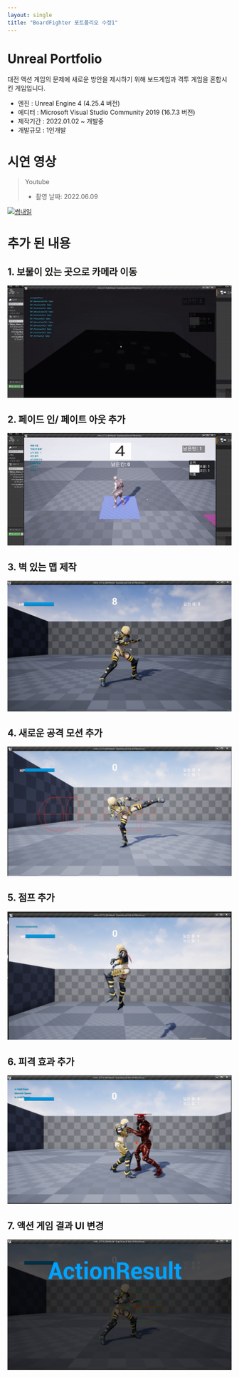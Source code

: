 ```yaml
---
layout: single
title: "BoardFighter 포트폴리오 수정1"
---
```


# Unreal Portfolio

대전 액션 게임의 문제에 새로운 방안을 제시하기 위해 보드게임과 격투 게임을 혼합시킨 게임입니다.

 - 엔진 : Unreal Engine 4 (4.25.4 버전)
 - 에디터 : Microsoft Visual Studio Community 2019 (16.7.3 버전)
 - 제작기간 : 2022.01.02 ~ 개발중
 - 개발규모 : 1인개발



# 시연 영상

> Youtube
>
> * 촬영 날짜: 2022.06.09

[![썸내일](http://img.youtube.com/vi/uR-nESztfpk/0.jpg)](https://youtu.be/uR-nESztfpk)



# 추가 된 내용



## 1. 보물이 있는 곳으로 카메라 이동

![MyFirstproject-progress1-image3](../images\2022-08-10-Myfirstproject-progress1/MyFirstproject-progress1-image1.gif)



## 2. 페이드 인/ 페이트 아웃 추가

![MyFirstproject-progress1-image3](../images\2022-08-10-Myfirstproject-progress1/MyFirstproject-progress1-image2.gif)



## 3. 벽 있는 맵 제작

![MyFirstproject-progress1-image3](../images\2022-08-10-Myfirstproject-progress1/MyFirstproject-progress1-image3.png)



## 4. 새로운 공격 모션 추가

![MyFirstproject-progress1-image3](../images\2022-08-10-Myfirstproject-progress1/MyFirstproject-progress1-image4.png)



## 5. 점프 추가

![MyFirstproject-progress1-image3](../images\2022-08-10-Myfirstproject-progress1/MyFirstproject-progress1-image5.png)



## 6. 피격 효과 추가

![MyFirstproject-progress1-image3](../images\2022-08-10-Myfirstproject-progress1/MyFirstproject-progress1-image6.png)



## 7. 액션 게임 결과 UI 변경

![MyFirstproject-progress1-image3](../images\2022-08-10-Myfirstproject-progress1/MyFirstproject-progress1-image7.png)
